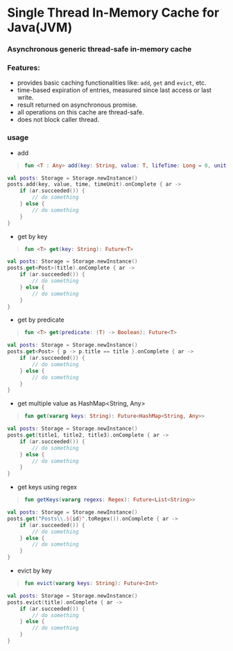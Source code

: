 # Single Thread In-Memory Cache for Java(JVM)
### Asynchronous generic thread-safe in-memory cache

### Features:
* provides basic caching functionalities like: `add`, `get` and `evict`, etc.
* time-based expiration of entries, measured since last access or last write.
* result returned on asynchronous promise.
* all operations on this cache are thread-safe.
* does not block caller thread.

### usage
- add
> ```kotlin 
> fun <T : Any> add(key: String, value: T, lifeTime: Long = 0, unit: TimeUnit = TimeUnit.SECONDS): Future<Boolean>
> ```
```kotlin
val posts: Storage = Storage.newInstance()
posts.add(key, value, time, timeUnit).onComplete { ar ->
    if (ar.succeeded()) {
        // do something
    } else {
        // do something
    }
}
```

- get by key
> ```kotlin 
> fun <T> get(key: String): Future<T>
> ```
```kotlin
val posts: Storage = Storage.newInstance()
posts.get<Post>(title).onComplete { ar ->
    if (ar.succeeded()) {
        // do something
    } else {
        // do something
    }
}
```

- get by predicate
> ```kotlin 
> fun <T> get(predicate: (T) -> Boolean): Future<T>
> ```
```kotlin
val posts: Storage = Storage.newInstance()
posts.get<Post> { p -> p.title == title }.onComplete { ar ->
    if (ar.succeeded()) {
        // do something
    } else {
        // do something
    }
}
```

- get multiple value as HashMap<String, Any>
> ```kotlin 
> fun get(vararg keys: String): Future<HashMap<String, Any>> 
> ```
```kotlin
val posts: Storage = Storage.newInstance()
posts.get(title1, title2, title3).onComplete { ar ->
    if (ar.succeeded()) {
        // do something
    } else {
        // do something
    }
}
```

- get keys using regex
> ```kotlin 
> fun getKeys(vararg regexs: Regex): Future<List<String>>
> ```
```kotlin
val posts: Storage = Storage.newInstance()
posts.get("Posts\\.${id}".toRegex()).onComplete { ar ->
    if (ar.succeeded()) {
        // do something
    } else {
        // do something
    }
}
```

- evict by key
> ```kotlin 
> fun evict(vararg keys: String): Future<Int>
> ```
```kotlin
val posts: Storage = Storage.newInstance()
posts.evict(title).onComplete { ar ->
    if (ar.succeeded()) {
        // do something
    } else {
        // do something
    }
}
```
